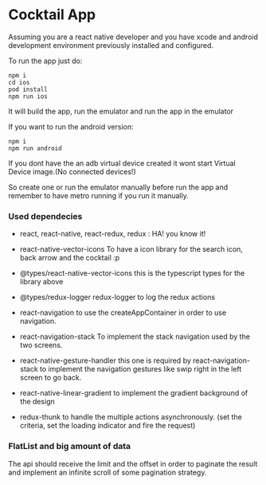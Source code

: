 # Cocktail App

Assuming you are a react native developer and you have xcode and android development environment previously installed and configured.

To run the app just do:

```
npm i
cd ios
pod install
npm run ios

```

It will build the app, run the emulator and run the app in the emulator

If you want to run the android version:

```
npm i
npm run android
```

If you dont have the an adb virtual device created it wont start Virtual Device image.(No connected devices!)

So create one or run the emulator manually before run the app and remember to have metro running if you run it manually.

### Used dependecies

- react, react-native, react-redux, redux : HA! you know it!

- react-native-vector-icons To have a icon library for the search icon, back arrow and the cocktail :p

- @types/react-native-vector-icons this is the typescript types for the library above
- @types/redux-logger redux-logger to log the redux actions
- react-navigation to use the createAppContainer in order to use navigation.
- react-navigation-stack To implement the stack navigation used by the two screens.
- react-native-gesture-handler this one is required by react-navigation-stack to implement the navigation gestures like swip right in the left screen to go back.
- react-native-linear-gradient to implement the gradient background of the design
- redux-thunk to handle the multiple actions asynchronously. (set the criteria, set the loading indicator and fire the request)

### FlatList and big amount of data

The api should receive the limit and the offset in order to paginate the result and implement an infinite scroll of some pagination strategy.
